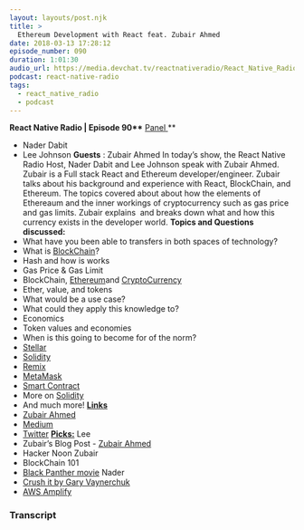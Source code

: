 ```yaml
---
layout: layouts/post.njk
title: >
  Ethereum Development with React feat. Zubair Ahmed
date: 2018-03-13 17:28:12
episode_number: 090
duration: 1:01:30
audio_url: https://media.devchat.tv/reactnativeradio/React_Native_Radio_Episode_90.mp3
podcast: react-native-radio
tags:
  - react_native_radio
  - podcast
---
```


**React Native Radio | Episode 90\*\*** <u>Panel </u>\*\*

- Nader Dabit
- Lee Johnson
  **Guests** : Zubair Ahmed In today’s show, the React Native Radio Host, Nader Dabit and Lee Johnson speak with Zubair Ahmed. Zubair is a Full stack React and Ethereum developer/engineer. Zubair talks about his background and experience with React, BlockChain, and Ethereum. The topics covered about about how the elements of Ethereaum and the inner workings of cryptocurrency such as gas price and gas limits. Zubair explains&nbsp; and breaks down what and how this currency exists in the developer world. **Topics and Questions discussed:** **&nbsp;**
- What have you been able to transfers in both spaces of technology?
- What is [BlockChain](https://www.blockchain.com)?
- Hash and how is works
- Gas Price & Gas Limit
- BlockChain, [Ethereum](https://www.ethereum.org)and [CryptoCurrency](https://blockgeeks.com/guides/what-is-cryptocurrency/)
- Ether, value, and tokens
- What would be a use case?
- What could they apply this knowledge to?
- Economics
- Token values and economies
- When is this going to become for of the norm?
- [Stellar](https://www.stellar.org)
- [Solidity](https://solidity.readthedocs.io/en/v0.4.20/)
- [Remix](https://remix.ethereum.org)
- [MetaMask](https://metamask.io)
- [Smart Contract](https://hosho.io)
- More on [Solidity](https://solidity.readthedocs.io/en/v0.4.20/)
- And much more!
  **<u>Links</u>**
- [Zubair Ahmed](https://levelup.gitconnected.com/https-medium-com-zubairnahmed-react-ethereum-getting-started-with-the-minimum-toolset-required-part-1-of-4-9562efa23d18)
- [Medium](https://medium.com/m/signin?redirect=https://medium.com/_/subscribe/user/daf44f4ce849?token=_QVYkvjocDQT4SbW&source=post_header_lockup-daf44f4ce849-------------------------follow_byline&redirectUrl=https%253A%252F%252Fmedium.com%252Fgitconnected&referrer=https://levelup.gitconnected.com/https-medium-com-zubairnahmed-react-ethereum-getting-started-with-the-minimum-toolset-required-part-1-of-4-9562efa23d18&originalAction=toggle-subscribe-user)
- [Twitter](https://twitter.com/gitconnected)
  **<u>Picks:</u>** Lee
- Zubair’s Blog Post - [Zubair Ahmed](https://levelup.gitconnected.com/https-medium-com-zubairnahmed-react-ethereum-getting-started-with-the-minimum-toolset-required-part-1-of-4-9562efa23d18)
- Hacker Noon
  Zubair
- BlockChain 101
- [Black Panther movie](https://www.google.com/imgres?imgurl=http://t1.gstatic.com/images?q=tbn:ANd9GcQPpcKQ9eWZGxJe6eXyCW91eayLVm4KqruvJz3GP0F2T2w46yKZ&imgrefurl=http://t1.gstatic.com/images?q=tbn:ANd9GcQPpcKQ9eWZGxJe6eXyCW91eayLVm4KqruvJz3GP0F2T2w46yKZ&h=1080&w=720&tbnid=xfFzvCnbpho4jM:&tbnh=186&tbnw=124&usg=__85z75dyY4UMk_yp5BBfjPp2cCQo=&vet=10ahUKEwik-dz7ptPZAhXL24MKHau4DYkQ_B0IsgIwFw..i&docid=i1BiZeFLQLxJwM&itg=1&client=safari&sa=X&ved=0ahUKEwik-dz7ptPZAhXL24MKHau4DYkQ_B0IsgIwFw)
  Nader
- [Crush it by Gary Vaynerchuk](https://www.amazon.com/Crush-Time-Cash-Your-Passion/dp/0061914177)
- [AWS Amplify](https://github.com/aws/aws-amplify)

### Transcript
